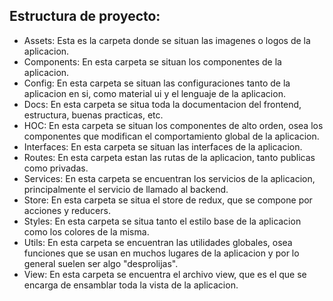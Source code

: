 ## Estructura de proyecto:
  * Assets: Esta es la carpeta donde se situan las imagenes o logos de la aplicacion.
  * Components: En esta carpeta se situan los componentes de la aplicacion.
  * Config: En esta carpeta se situan las configuraciones tanto de la aplicacion en si, como material ui y el lenguaje de la aplicacion.
  * Docs: En esta carpeta se situa toda la documentacion del frontend, estructura, buenas practicas, etc.
  * HOC: En esta carpeta se situan los componentes de alto orden, osea los componentes que modifican el comportamiento global de la aplicacion.
  * Interfaces: En esta carpeta se situan las interfaces de la aplicacion.
  * Routes: En esta carpeta estan las rutas de la aplicacion, tanto publicas como privadas.
  * Services: En esta carpeta se encuentran los servicios de la aplicacion, principalmente el servicio de llamado al backend.
  * Store: En esta carpeta se situa el store de redux, que se compone por acciones y reducers.
  * Styles: En esta carpeta se situa tanto el estilo base de la aplicacion como los colores de la misma.
  * Utils: En esta carpeta se encuentran las utilidades globales, osea funciones que se usan en muchos lugares de la aplicacion y por lo general suelen ser algo "desprolijas".
  * View: En esta carpeta se encuentra el archivo view, que es el que se encarga de ensamblar toda la vista de la aplicacion.